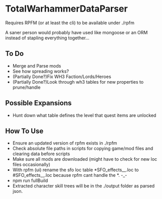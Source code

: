 # TotalWarhammerDataParser
 
Requires RPFM (or at least the cli) to be available under ./rpfm

A saner person would probably have used like mongoose or an ORM instead of stapling everything together...

## To Do
- Merge and Parse mods
- See how spreading works?
- (Partially Done?)Fix WH3 Faction/Lords/Heroes
- (Partially Done?)Look through wh3 tables for new properties to prune/handle

## Possible Expansions
- Hunt down what table defines the level that quest items are unlocked

## How To Use
- Ensure an updated version of rpfm exists in ./rpfm
- Check absolute file paths in scripts for copying game/mod files and clearing data before scripts
- Make sure all mods are downloaded (might have to check for new loc files occasionally)
- With rpfm (ui) rename the sfo loc table *SFO_effects__.loc to #SFO_effects__.loc because rpfm cant handle the *. -_-
- npm run fullBuild
- Extracted character skill trees will be in the ./output folder as parsed json.
